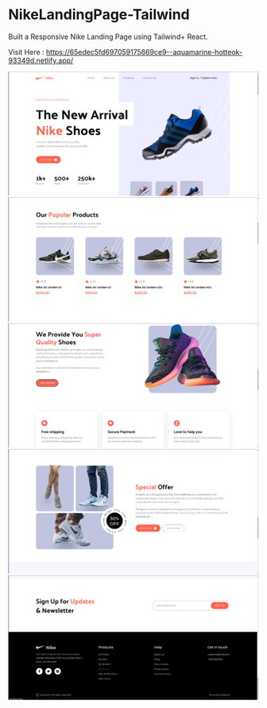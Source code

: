 # NikeLandingPage-Tailwind

Built a Responsive Nike Landing Page using Tailwind+ React.

Visit Here : https://65edec5fd697059175669ce9--aquamarine-hotteok-93349d.netlify.app/

![Alt Text](https://github.com/suryaprakash-GSP/NikeLandingPage-Tailwind/blob/main/Screenshot%20from%202024-03-10%2010-39-01.png)
![Alt Text](https://github.com/suryaprakash-GSP/NikeLandingPage-Tailwind/blob/main/Screenshot%20from%202024-03-10%2010-39-07.png)
![Alt Text](https://github.com/suryaprakash-GSP/NikeLandingPage-Tailwind/blob/main/Screenshot%20from%202024-03-10%2010-39-12.png)
![Alt Text](https://github.com/suryaprakash-GSP/NikeLandingPage-Tailwind/blob/main/Screenshot%20from%202024-03-10%2010-39-16.png)
![Alt Text](https://github.com/suryaprakash-GSP/NikeLandingPage-Tailwind/blob/main/Screenshot%20from%202024-03-10%2010-39-34.png)



